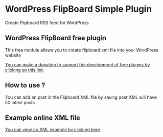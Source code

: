# WordPress FlipBoard Simple Plugin

Create Flipboard RSS feed for WordPress

## WordPress FlipBoard free plugin 
This free module allows you to create flipboard.xml file into your WordPress website

[You can make a donation to support the development of free plugins by clicking on this link](https://www.paypal.com/donate?hosted_button_id=3CM3XREMKTMSE)

## How to use ?
You can add an post in the Flipboard XML file by saving post
XML will have 50 latest posts

## Example online XML file
[You can view an XML example by clicking here](https://www.air-journal.fr/flipboard.xml)